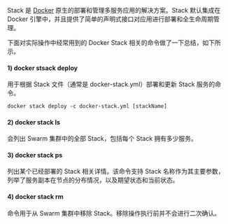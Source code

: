 Stack 是 [Docker](http://c.biancheng.net/docker/) 原生的部署和管理多服务应用的解决方案。Stack 默认集成在 Docker 引擎中，并且提供了简单的声明式接口对应用进行部署和全生命周期管理。

下面对实际操作中经常用到的 Docker Stack 相关的命令做了一下总结，如下所示。

#### 1) docker stsack deploy

用于根据 Stack 文件（通常是 docker-stack.yml）部署和更新 Stack 服务的命令。

```dockerfile
docker stack deploy -c docker-stack.yml [stackName]
```



#### 2) docker stack ls

会列出 Swarm 集群中的全部 Stack，包括每个 Stack 拥有多少服务。

#### 3) docker stack ps

列出某个已经部署的 Stack 相关详情。该命令支持 Stack 名称作为其主要参数，列举了服务副本在节点的分布情况，以及期望状态和当前状态。

#### 4) docker stack rm

命令用于从 Swarm 集群中移除 Stack。移除操作执行前并不会进行二次确认。


